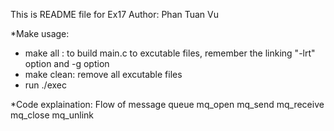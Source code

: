 This is README file for Ex17
Author: Phan Tuan Vu

*Make usage:
- make all : to build main.c to excutable files, remember the linking "-lrt" option and -g option
- make clean: remove all excutable files
- run ./exec

*Code explaination:
Flow of message queue
mq_open
mq_send
mq_receive
mq_close
mq_unlink
